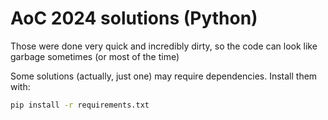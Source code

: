 # AoC 2024 solutions (Python)

Those were done very quick and incredibly dirty, so the code can look like garbage sometimes (or most of the time)

Some solutions (actually, just one) may require dependencies. Install them with:
```bash
pip install -r requirements.txt
```
